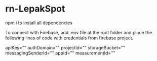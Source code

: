 # rn-LepakSpot

npm i to install all dependencies

To connect with Firebase, add .env file at the root folder and place the 
following lines of code with credentials from firebase project.

apiKey="<Your apiKey>"
authDomain="<Your authDomain>"
projectId="<Your projectId>"
storageBucket="<Your storageBucket>"
messagingSenderId="<Your messagingSenderId>"
appId="<Your appId>"
measurementId="<Your measurementId>"
